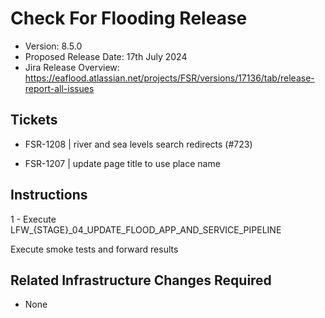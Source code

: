 # Check For Flooding Release

* Version: 8.5.0
* Proposed Release Date: 17th July 2024
* Jira Release Overview: https://eaflood.atlassian.net/projects/FSR/versions/17136/tab/release-report-all-issues


## Tickets

  
  * FSR-1208 | river and sea levels search redirects (#723)
  
  * FSR-1207 | update page title to use place name
 

  
## Instructions


  1 - Execute LFW_{STAGE}_04_UPDATE_FLOOD_APP_AND_SERVICE_PIPELINE


Execute smoke tests and forward results

## Related Infrastructure Changes Required

* None
